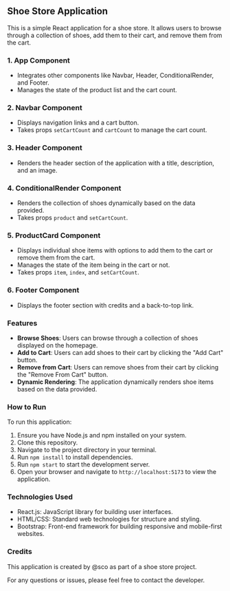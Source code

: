 Shoe Store Application
----------------------

This is a simple React application for a shoe store. It allows users to browse through a collection of shoes, add them to their cart, and remove them from the cart.

### 1\. App Component

*   Integrates other components like Navbar, Header, ConditionalRender, and Footer.
*   Manages the state of the product list and the cart count.

### 2\. Navbar Component

*   Displays navigation links and a cart button.
*   Takes props `setCartCount` and `cartCount` to manage the cart count.

### 3\. Header Component

*   Renders the header section of the application with a title, description, and an image.

### 4\. ConditionalRender Component

*   Renders the collection of shoes dynamically based on the data provided.
*   Takes props `product` and `setCartCount`.

### 5\. ProductCard Component

*   Displays individual shoe items with options to add them to the cart or remove them from the cart.
*   Manages the state of the item being in the cart or not.
*   Takes props `item`, `index`, and `setCartCount`.

### 6\. Footer Component

*   Displays the footer section with credits and a back-to-top link.

    

### Features

*   **Browse Shoes**: Users can browse through a collection of shoes displayed on the homepage.
*   **Add to Cart**: Users can add shoes to their cart by clicking the "Add Cart" button.
*   **Remove from Cart**: Users can remove shoes from their cart by clicking the "Remove From Cart" button.
*   **Dynamic Rendering**: The application dynamically renders shoe items based on the data provided.

### How to Run

To run this application:

1.  Ensure you have Node.js and npm installed on your system.
2.  Clone this repository.
3.  Navigate to the project directory in your terminal.
4.  Run `npm install` to install dependencies.
5.  Run `npm start` to start the development server.
6.  Open your browser and navigate to `http://localhost:5173` to view the application.

### Technologies Used

*   React.js: JavaScript library for building user interfaces.
*   HTML/CSS: Standard web technologies for structure and styling.
*   Bootstrap: Front-end framework for building responsive and mobile-first websites.

### Credits

This application is created by @sco as part of a shoe store project.

For any questions or issues, please feel free to contact the developer.

